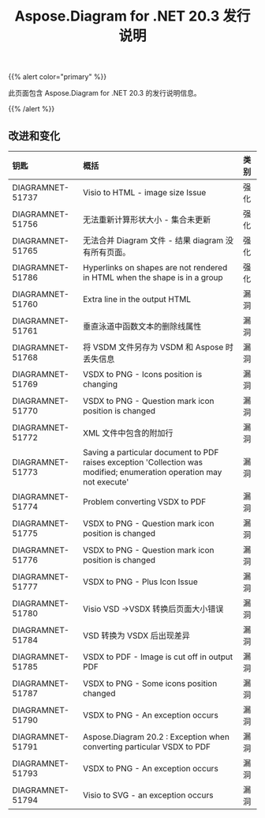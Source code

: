 ﻿---
title: Aspose.Diagram for .NET 20.3 发行说明
type: docs
weight: 50
url: /zh/net/aspose-diagram-for-net-20-3-release-notes/
---
{{% alert color="primary" %}} 

此页面包含 Aspose.Diagram for .NET 20.3 的发行说明信息。

{{% /alert %}} 
## **改进和变化**

|**钥匙**|**概括**|**类别**|
|:- |:- |:- |
|DIAGRAMNET-51737|Visio to HTML - image size Issue|强化|
|DIAGRAMNET-51756|无法重新计算形状大小 - 集合未更新|强化|
|DIAGRAMNET-51765|无法合并 Diagram 文件 - 结果 diagram 没有所有页面。|强化|
|DIAGRAMNET-51786|Hyperlinks on shapes are not rendered in HTML when the shape is in a group|强化|
|DIAGRAMNET-51760|Extra line in the output HTML|漏洞|
|DIAGRAMNET-51761|垂直泳道中函数文本的删除线属性|漏洞|
|DIAGRAMNET-51768|将 VSDM 文件另存为 VSDM 和 Aspose 时丢失信息|漏洞|
|DIAGRAMNET-51769|VSDX to PNG - Icons position is changing|漏洞|
|DIAGRAMNET-51770|VSDX to PNG - Question mark icon position is changed|漏洞|
|DIAGRAMNET-51772|XML 文件中包含的附加行|漏洞|
|DIAGRAMNET-51773|Saving a particular document to PDF raises exception 'Collection was modified; enumeration operation may not execute'|漏洞|
|DIAGRAMNET-51774|Problem converting VSDX to PDF|漏洞|
|DIAGRAMNET-51775|VSDX to PNG - Question mark icon position is changed|漏洞|
|DIAGRAMNET-51776|VSDX to PNG - Question mark icon position is changed|漏洞|
|DIAGRAMNET-51777|VSDX to PNG - Plus Icon Issue|漏洞|
|DIAGRAMNET-51780|Visio VSD ->VSDX 转换后页面大小错误|漏洞|
|DIAGRAMNET-51784|VSD 转换为 VSDX 后出现差异|漏洞|
|DIAGRAMNET-51785|VSDX to PDF - Image is cut off in output PDF|漏洞|
|DIAGRAMNET-51787|VSDX to PNG - Some icons position changed|漏洞|
|DIAGRAMNET-51790|VSDX to PNG - An exception occurs|漏洞|
|DIAGRAMNET-51791|Aspose.Diagram 20.2 : Exception when converting particular VSDX to PDF|漏洞|
|DIAGRAMNET-51793|VSDX to PNG - An exception occurs|漏洞|
|DIAGRAMNET-51794|Visio to SVG - an exception occurs|漏洞|

